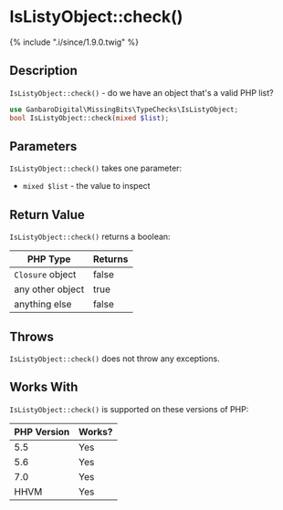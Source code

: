 # IsListyObject::check()

{% include ".i/since/1.9.0.twig" %}

## Description

`IsListyObject::check()` - do we have an object that's a valid PHP list?

```php
use GanbaroDigital\MissingBits\TypeChecks\IsListyObject;
bool IsListyObject::check(mixed $list);
```

## Parameters

`IsListyObject::check()` takes one parameter:

* `mixed $list` - the value to inspect

## Return Value

`IsListyObject::check()` returns a boolean:

PHP Type | Returns
---------|--------
`Closure` object | false
any other object | true
anything else | false

## Throws

`IsListyObject::check()` does not throw any exceptions.

## Works With

`IsListyObject::check()` is supported on these versions of PHP:

PHP Version | Works?
------------|-------
5.5 | Yes
5.6 | Yes
7.0 | Yes
HHVM | Yes
